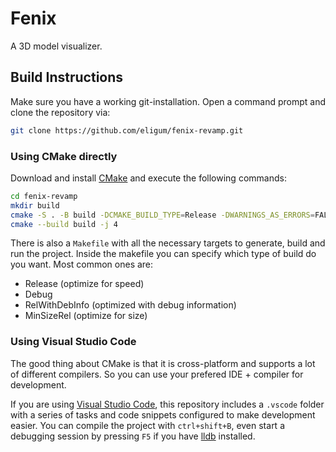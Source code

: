 # Fenix

A 3D model visualizer.

## Build Instructions

Make sure you have a working git-installation. Open a command prompt and clone the repository via:

```sh
git clone https://github.com/eligum/fenix-revamp.git
```

### Using CMake directly

Download and install [CMake](https://cmake.org/) and execute the following commands:

```sh
cd fenix-revamp
mkdir build
cmake -S . -B build -DCMAKE_BUILD_TYPE=Release -DWARNINGS_AS_ERRORS=FALSE
cmake --build build -j 4
```

There is also a `Makefile` with all the necessary targets to generate, build and run
the project. Inside the makefile you can specify which type of build do you want.
Most common ones are:

* Release (optimize for speed)
* Debug
* RelWithDebInfo (optimized with debug information)
* MinSizeRel (optimize for size)

### Using Visual Studio Code

The good thing about CMake is that it is cross-platform and supports a lot of different
compilers. So you can use your prefered IDE + compiler for development.

If you are using [Visual Studio Code](https://code.visualstudio.com/), this repository
includes a `.vscode` folder with a series of tasks and code snippets configured to make
development easier. You can compile the project with `ctrl+shift+B`, even start a debugging
session by pressing `F5` if you have [lldb](https://lldb.llvm.org/) installed.
